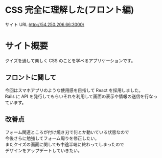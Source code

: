 # CSS 完全に理解した(フロント編)<br>

サイト URL:http://54.250.206.66:3000/<br>

# サイト概要<br>

クイズを通して楽しく CSS のことを学べるアプリケーションです。<br>

## フロントに関して<br>

今回はスマホアプリのような使用感を目指して React を採用しました。<br>
Rails に API を発行してもらいそれを利用して画面の表示や情報の送信を行なっています。<br>

## 改善点<br>

フォーム関連ところが付け焼き刃で何とか動いている状態なので<br>
今後さらに勉強してフォーム周りを修正したい。<br>
またクイズの画面に関しても中途半端に終わってしまったので<br>
デザインをアップデートしていきたい。<br>
